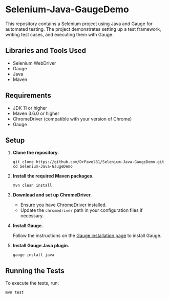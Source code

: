 # Selenium-Java-GaugeDemo

This repository contains a Selenium project using Java and Gauge for automated testing. The project demonstrates setting up a test framework, writing test cases, and executing them with Gauge.

## Libraries and Tools Used

- Selenium WebDriver
- Gauge
- Java
- Maven

## Requirements

- JDK 11 or higher
- Maven 3.6.0 or higher
- ChromeDriver (compatible with your version of Chrome)
- Gauge

## Setup

1. **Clone the repository.**

    ```shell
    git clone https://github.com/DrPavel81/Selenium-Java-GaugeDemo.git
    cd Selenium-Java-GaugeDemo
    ```

2. **Install the required Maven packages.**

    ```shell
    mvn clean install
    ```

3. **Download and set up ChromeDriver.**

    - Ensure you have [ChromeDriver](https://sites.google.com/a/chromium.org/chromedriver/downloads) installed.
    - Update the `chromedriver` path in your configuration files if necessary.

4. **Install Gauge.**

    Follow the instructions on the [Gauge installation page](https://docs.gauge.org/getting_started/installing-gauge.html) to install Gauge.

5. **Install Gauge Java plugin.**

    ```shell
    gauge install java
    ```

## Running the Tests

To execute the tests, run:

```shell
mvn test

